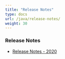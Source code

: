 ```yaml
---
title: "Release Notes"
type: docs
url: /java/release-notes/
weight: 30
---
```


### **Release Notes**
- [Release Notes - 2020](/pub/net/release-notes-2020/)
